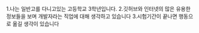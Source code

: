 1.나는 일반고를 다니고있는 고등학교 3학년입니다.
2.깃허브와 인터넷의 많은 유용한 정보들을 보며
개발자라는 직업에 대해 생각하고 있습니다
3.시험기간이 끝나면 행동으로 옮길 생각이 있습니다

<!---
